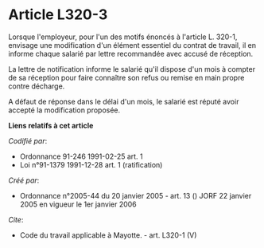 # Article L320-3

Lorsque l'employeur, pour l'un des motifs énoncés à l'article L. 320-1, envisage une modification d'un élément essentiel du
contrat de travail, il en informe chaque salarié par lettre recommandée avec accusé de réception.

La lettre de notification informe le salarié qu'il dispose d'un mois à compter de sa réception pour faire connaître son refus
ou remise en main propre contre décharge.

A défaut de réponse dans le délai d'un mois, le salarié est réputé avoir accepté la modification proposée.

**Liens relatifs à cet article**

_Codifié par_:

  - Ordonnance 91-246 1991-02-25 art. 1
  - Loi n°91-1379 1991-12-28 art. 1 (ratification)

_Créé par_:

  - Ordonnance n°2005-44 du 20 janvier 2005 - art. 13 () JORF 22 janvier 2005 en vigueur le 1er janvier 2006

_Cite_:

  - Code du travail applicable à Mayotte. - art. L320-1 (V)
